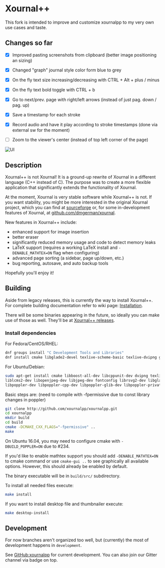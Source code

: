 # Xournal++

This fork is intended to improve and customize xournalpp to my very own use cases and taste. 

## Changes so far

- [x] Improved pasting screenshots from clipboard (better image positioning an sizing)
- [x] Changed "graph" journal style color form blue to grey 
- [x] On the fly text size increasing/decreasing with CTRL + Alt + plus / minus
- [x] On the fly text bold toggle with CTRL + b
- [x] Go to next/prev. page with right/left arrows (instead of just pag. down / pag. up)
- [x] Save a timestamp for each stroke 
- [x] Record audio and have it play according to stroke timestamps (done via external sw for the moment)
- [ ] Zoom to the viewer's center (instead of top left corner of the page)


![UI](/doc/app/UI.png "UI")

## Description

Xournal++ is not Xournal! It is a ground-up rewrite of Xournal in a different language (C++ instead of C). The purpose
was to create a more flexible application that significantly extends the functionality of Xournal.

At the moment, Xournal is very stable software while Xournal++ is not. If you want stability, you might be more
interested in the original Xournal project, which you can find at [sourceforge](http://sourceforge.net/projects/xournal/)
or, for some in-development features of Xournal, at [github.com/dmgerman/xournal](https://github.com/dmgerman/xournal).

New features in Xournal++ include:

* enhanced support for image insertion
* better eraser
* significantly reduced memory usage and code to detect memory leaks
* LaTeX support (requires a working LaTeX install and ```-DENABLE_MATHTEX=ON``` flag when configuring)
* advanced page sorting (a sidebar, page up/down, etc.)
* bug reporting, autosave, and auto backup tools

Hopefully you'll enjoy it!


## Building

Aside from legacy releases, this is currently the way to install Xournal++. For complete building documentation refer to wiki page:
[Installation](https://github.com/xournalpp/xournalpp/wiki/Installing).

There will be some binaries appearing in the future, so ideally you can make use of those as well.
They'll be at [Xournal++ releases](https://github.com/xournalpp/xournalpp/releases).

### Install dependencies
For Fedora/CentOS/RHEL:
````bash
dnf groups install "C Development Tools and Libraries"
dnf install cmake libglade2-devel texlive-scheme-basic texlive-dvipng glibmm24-devel gtk2-devel gtk+-devel boost boost-devel poppler-glib-devel
````

For Ubuntu/Debian:

````bash
sudo apt-get install cmake libboost-all-dev libcppunit-dev dvipng texlive
liblcms2-dev libopenjpeg-dev libjpeg-dev fontconfig librsvg2-dev libglade2-dev
libpoppler-dev libpoppler-cpp-dev libpoppler-glib-dev libpoppler-private-dev
````

Basic steps are: (need to compile with -fpermissive due to const library changes in poppler)
````bash
git clone http://github.com/xournalpp/xournalpp.git
cd xournalpp
mkdir build
cd build
cmake -DCMAKE_CXX_FLAGS="-fpermissive" ..
make
````

On Ubuntu 16.04, you may need to configure cmake with `-DBUILD_POPPLER=ON` due
to #234.

If you'd like to enable mathtex support you should add `-DENABLE_MATHTEX=ON` to cmake command or use `cmake-gui ..`
to see graphically all available options. However, this should already be enabled by default.

The binary executable will be in `build/src/` subdirectory.

To install all needed files execute:
```bash
make install
```

If you want to install desktop file and thumbnailer execute:
```bash
make desktop-install
```


## Development

For now branches aren't organized too well, but (currently) the most of development happens in `development`.

See [GitHub:xournalpp](http://github.com/xournalpp/xournalpp) for current development. You can also join
our Gitter channel via badge on top.
